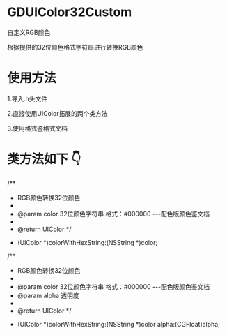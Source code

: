 # GDUIColor32Custom
自定义RGB颜色 

根据提供的32位颜色格式字符串进行转换RGB颜色

# 使用方法 
1.导入.h头文件

2.直接使用UIColor拓展的两个类方法

3.使用格式鉴格式文档


# 类方法如下 👇

/**
 *  RGB颜色转换32位颜色
 *
 *  @param color 32位颜色字符串  格式：#000000 ---配色版颜色鉴文档
 *
 *  @return UIColor
 */
+ (UIColor *)colorWithHexString:(NSString *)color;


/**
 *  RGB颜色转换32位颜色
 *
 *  @param color 32位颜色字符串  格式：#000000 ---配色版颜色鉴文档
 *  @param alpha 透明度
 *
 *  @return UIColor
 */
+ (UIColor *)colorWithHexString:(NSString *)color alpha:(CGFloat)alpha;


